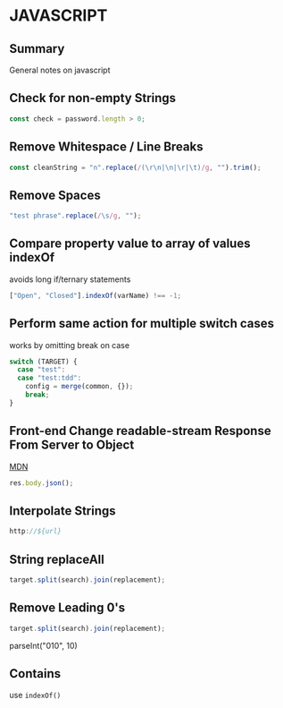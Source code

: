 # JAVASCRIPT

## Summary

General notes on javascript

## Check for non-empty Strings

```javascript
const check = password.length > 0;
```

## Remove Whitespace / Line Breaks

```javascript
const cleanString = "n".replace(/(\r\n|\n|\r|\t)/g, "").trim();
```

## Remove Spaces

```javascript
"test phrase".replace(/\s/g, "");
```

## Compare property value to array of values indexOf

avoids long if/ternary statements

```javascript
["Open", "Closed"].indexOf(varName) !== -1;
```

## Perform same action for multiple switch cases

works by omitting break on case

```javascript
switch (TARGET) {
  case "test":
  case "test:tdd":
    config = merge(common, {});
    break;
}
```

## Front-end Change readable-stream Response From Server to Object

[MDN](https://developer.mozilla.org/en-US/docs/Web/API/Response)

```javascript
res.body.json();
```

## Interpolate Strings

```javascript
http://${url}
```

## String replaceAll

```javascript
target.split(search).join(replacement);
```

## Remove Leading 0's

```javascript
target.split(search).join(replacement);
```

parseInt("010", 10)

## Contains

use `indexOf()`
